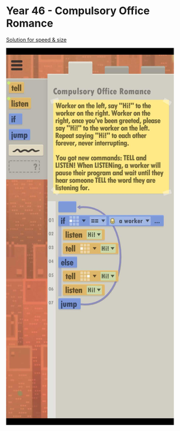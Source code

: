 # Year 46 - Compulsory Office Romance

[Solution for speed & size](solution.txt)

![Solution for speed & size](solution.JPEG "Year 46")
